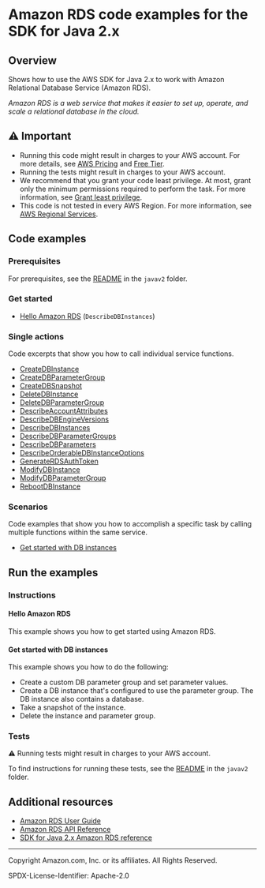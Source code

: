# Amazon RDS code examples for the SDK for Java 2.x

## Overview

Shows how to use the AWS SDK for Java 2.x to work with Amazon Relational Database Service (Amazon RDS).

<!--custom.overview.start-->
<!--custom.overview.end-->

_Amazon RDS is a web service that makes it easier to set up, operate, and scale a relational database in the cloud._

## ⚠ Important

* Running this code might result in charges to your AWS account. For more details, see [AWS Pricing](https://aws.amazon.com/pricing/) and [Free Tier](https://aws.amazon.com/free/).
* Running the tests might result in charges to your AWS account.
* We recommend that you grant your code least privilege. At most, grant only the minimum permissions required to perform the task. For more information, see [Grant least privilege](https://docs.aws.amazon.com/IAM/latest/UserGuide/best-practices.html#grant-least-privilege).
* This code is not tested in every AWS Region. For more information, see [AWS Regional Services](https://aws.amazon.com/about-aws/global-infrastructure/regional-product-services).

<!--custom.important.start-->
<!--custom.important.end-->

## Code examples

### Prerequisites

For prerequisites, see the [README](../../README.md#Prerequisites) in the `javav2` folder.


<!--custom.prerequisites.start-->
<!--custom.prerequisites.end-->

### Get started

- [Hello Amazon RDS](src/main/java/com/example/rds/DescribeDBInstances.java#L6) (`DescribeDBInstances`)


### Single actions

Code excerpts that show you how to call individual service functions.

- [CreateDBInstance](src/main/java/com/example/rds/CreateDBInstance.java#L6)
- [CreateDBParameterGroup](src/main/java/com/example/rds/RDSScenario.java#L554)
- [CreateDBSnapshot](src/main/java/com/example/rds/RDSScenario.java#L328)
- [DeleteDBInstance](src/main/java/com/example/rds/DeleteDBInstance.java#L6)
- [DeleteDBParameterGroup](src/main/java/com/example/rds/RDSScenario.java#L224)
- [DescribeAccountAttributes](src/main/java/com/example/rds/DescribeAccountAttributes.java#L6)
- [DescribeDBEngineVersions](src/main/java/com/example/rds/RDSScenario.java#L573)
- [DescribeDBInstances](src/main/java/com/example/rds/DescribeDBInstances.java#L6)
- [DescribeDBParameterGroups](src/main/java/com/example/rds/RDSScenario.java#L532)
- [DescribeDBParameters](src/main/java/com/example/rds/RDSScenario.java#L492)
- [DescribeOrderableDBInstanceOptions](src/main/java/com/example/rds/RDSScenario.java#L442)
- [GenerateRDSAuthToken](src/main/java/com/example/rds/GenerateRDSAuthToken.java#L15)
- [ModifyDBInstance](src/main/java/com/example/rds/ModifyDBInstance.java#L6)
- [ModifyDBParameterGroup](src/main/java/com/example/rds/RDSScenario.java#L465)
- [RebootDBInstance](src/main/java/com/example/rds/RebootDBInstance.java#L6)

### Scenarios

Code examples that show you how to accomplish a specific task by calling multiple
functions within the same service.

- [Get started with DB instances](src/main/java/com/example/rds/RDSScenario.java)


<!--custom.examples.start-->
<!--custom.examples.end-->

## Run the examples

### Instructions


<!--custom.instructions.start-->
<!--custom.instructions.end-->

#### Hello Amazon RDS

This example shows you how to get started using Amazon RDS.



#### Get started with DB instances

This example shows you how to do the following:

- Create a custom DB parameter group and set parameter values.
- Create a DB instance that's configured to use the parameter group. The DB instance also contains a database.
- Take a snapshot of the instance.
- Delete the instance and parameter group.

<!--custom.scenario_prereqs.rds_Scenario_GetStartedInstances.start-->
<!--custom.scenario_prereqs.rds_Scenario_GetStartedInstances.end-->


<!--custom.scenarios.rds_Scenario_GetStartedInstances.start-->
<!--custom.scenarios.rds_Scenario_GetStartedInstances.end-->

### Tests

⚠ Running tests might result in charges to your AWS account.


To find instructions for running these tests, see the [README](../../README.md#Tests)
in the `javav2` folder.



<!--custom.tests.start-->
<!--custom.tests.end-->

## Additional resources

- [Amazon RDS User Guide](https://docs.aws.amazon.com/AmazonRDS/latest/UserGuide/Welcome.html)
- [Amazon RDS API Reference](https://docs.aws.amazon.com/AmazonRDS/latest/APIReference/Welcome.html)
- [SDK for Java 2.x Amazon RDS reference](https://sdk.amazonaws.com/java/api/latest/software/amazon/awssdk/services/rds/package-summary.html)

<!--custom.resources.start-->
<!--custom.resources.end-->

---

Copyright Amazon.com, Inc. or its affiliates. All Rights Reserved.

SPDX-License-Identifier: Apache-2.0
